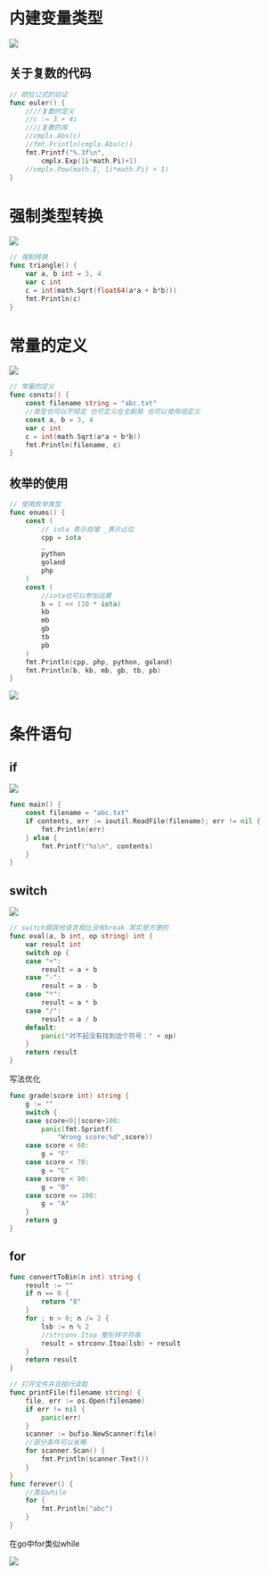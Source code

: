 #  内建变量类型

![](https://pic.imgdb.cn/item/65474f11c458853aefd7701b.jpg)

## 关于复数的代码

~~~go
// 欧拉公式的验证
func euler() {
	////复数的定义
	//c := 3 + 4i
	////复数的库
	//cmplx.Abs(c)
	//fmt.Println(cmplx.Abs(c))
	fmt.Printf("%.3f\n",
		cmplx.Exp(1i*math.Pi)+1)
	//cmplx.Pow(math.E, 1i*math.Pi) + 1)
}
~~~

# 强制类型转换

![](https://pic.imgdb.cn/item/654752ecc458853aefe4ae9c.jpg)

~~~go
// 强制转换
func triangle() {
	var a, b int = 3, 4
	var c int
	c = int(math.Sqrt(float64(a*a + b*b)))
	fmt.Println(c)
}
~~~

# 常量的定义

![](https://pic.imgdb.cn/item/654755dcc458853aefefa8e8.jpg)

~~~go
// 常量的定义
func consts() {
	const filename string = "abc.txt"
	//类型也可以不规定 也可定义在全剧局 也可以使用组定义
	const a, b = 3, 4
	var c int
	c = int(math.Sqrt(a*a + b*b))
	fmt.Println(filename, c)
}
~~~

## 枚举的使用

~~~go
// 使用枚举类型
func enums() {
	const (
		// iota 表示自增 _表示占位
		cpp = iota
		_
		python
		goland
		php
	)
	const (
		//iota也可以参加运算
		b = 1 << (10 * iota)
		kb
		mb
		gb
		tb
		pb
	)
	fmt.Println(cpp, php, python, goland)
	fmt.Println(b, kb, mb, gb, tb, pb)
}
~~~

![](https://pic.imgdb.cn/item/65475806c458853aeff757d7.jpg)

# 条件语句

## if

![](https://pic.imgdb.cn/item/65475a48c458853aefff7614.jpg)

~~~go
func main() {
	const filename = "abc.txt"
	if contents, err := ioutil.ReadFile(filename); err != nil {
		fmt.Println(err)
	} else {
		fmt.Printf("%s\n", contents)
	}
}
~~~

## switch

![](https://pic.imgdb.cn/item/65475adac458853aef01f421.jpg)

~~~go
// switch跟其他语言相比没有break 其实是方便的
func eval(a, b int, op string) int {
	var result int
	switch op {
	case "+":
		result = a + b
	case "-":
		result = a - b
	case "*":
		result = a * b
	case "/":
		result = a / b
	default:
		panic("对不起没有找到这个符号：" + op)
	}
	return result
}
~~~

写法优化

~~~go
func grade(score int) string {
	g := ""
	switch {
	case score<0||score>100:
		panic(fmt.Sprintf(
			"Wrong score:%d",score))
	case score < 60:
		g = "F"
	case score < 70:
		g = "C"
	case score < 90:
		g = "B"
	case score <= 100:
		g = "A"
	}
	return g
}
~~~

## for

~~~go
func convertToBin(n int) string {
	result := ""
	if n == 0 {
		return "0"
	}
	for ; n > 0; n /= 2 {
		lsb := n % 2
		//strconv.Itoa 整形转字符串
		result = strconv.Itoa(lsb) + result
	}
	return result
}

// 打开文件并且按行读取
func printFile(filename string) {
	file, err := os.Open(filename)
	if err != nil {
		panic(err)
	}
	scanner := bufio.NewScanner(file)
	//部分条件可以省略
	for scanner.Scan() {
		fmt.Println(scanner.Text())
	}
}
func forever() {
	//类似while
	for {
		fmt.Println("abc")
	}
}
~~~

在go中for类似while

 ![](https://pic.imgdb.cn/item/65483931c458853aef64df54.jpg)


